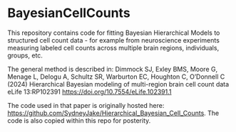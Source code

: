 # BayesianCellCounts
This repository contains code for fitting Bayesian Hierarchical Models to structured cell count data - for example from neuroscience experiments measuring labeled cell counts across multiple brain regions, individuals, groups, etc.

The general method is described in:
Dimmock SJ, Exley BMS, Moore G, Menage L, Delogu A, Schultz SR, Warburton EC, Houghton C, O’Donnell C (2024) Hierarchical Bayesian modeling of multi-region brain cell count data eLife 13:RP102391
https://doi.org/10.7554/eLife.102391.1

The code used in that paper is originally hosted here: https://github.com/SydneyJake/Hierarchical_Bayesian_Cell_Counts. The code is also copied within this repo for posterity.

